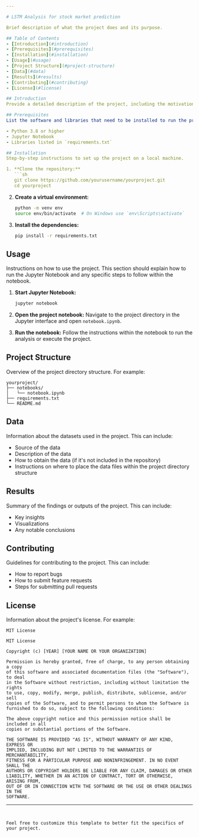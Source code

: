 ```yaml
---

# LSTM Analysis for stock market prediction

Brief description of what the project does and its purpose.

## Table of Contents
- [Introduction](#introduction)
- [Prerequisites](#prerequisites)
- [Installation](#installation)
- [Usage](#usage)
- [Project Structure](#project-structure)
- [Data](#data)
- [Results](#results)
- [Contributing](#contributing)
- [License](#license)

## Introduction
Provide a detailed description of the project, including the motivation behind it, the problem it aims to solve, and any relevant background information.

## Prerequisites
List the software and libraries that need to be installed to run the project. For example:

- Python 3.8 or higher
- Jupyter Notebook
- Libraries listed in `requirements.txt`

## Installation
Step-by-step instructions to set up the project on a local machine.

1. **Clone the repository:**
   ```sh
   git clone https://github.com/yourusername/yourproject.git
   cd yourproject
   ```

2. **Create a virtual environment:**
   ```sh
   python -m venv env
   source env/bin/activate  # On Windows use `env\Scripts\activate`
   ```

3. **Install the dependencies:**
   ```sh
   pip install -r requirements.txt
   ```

## Usage
Instructions on how to use the project. This section should explain how to run the Jupyter Notebook and any specific steps to follow within the notebook.

1. **Start Jupyter Notebook:**
   ```sh
   jupyter notebook
   ```

2. **Open the project notebook:**
   Navigate to the project directory in the Jupyter interface and open `notebook.ipynb`.

3. **Run the notebook:**
   Follow the instructions within the notebook to run the analysis or execute the project.

## Project Structure
Overview of the project directory structure. For example:

```
yourproject/
├── notebooks/
│   └── notebook.ipynb
├── requirements.txt
└── README.md
```

## Data
Information about the datasets used in the project. This can include:

- Source of the data
- Description of the data
- How to obtain the data (if it's not included in the repository)
- Instructions on where to place the data files within the project directory structure

## Results
Summary of the findings or outputs of the project. This can include:

- Key insights
- Visualizations
- Any notable conclusions

## Contributing
Guidelines for contributing to the project. This can include:

- How to report bugs
- How to submit feature requests
- Steps for submitting pull requests

## License
Information about the project's license. For example:

```
MIT License

MIT License

Copyright (c) [YEAR] [YOUR NAME OR YOUR ORGANIZATION]

Permission is hereby granted, free of charge, to any person obtaining a copy
of this software and associated documentation files (the "Software"), to deal
in the Software without restriction, including without limitation the rights
to use, copy, modify, merge, publish, distribute, sublicense, and/or sell
copies of the Software, and to permit persons to whom the Software is
furnished to do so, subject to the following conditions:

The above copyright notice and this permission notice shall be included in all
copies or substantial portions of the Software.

THE SOFTWARE IS PROVIDED "AS IS", WITHOUT WARRANTY OF ANY KIND, EXPRESS OR
IMPLIED, INCLUDING BUT NOT LIMITED TO THE WARRANTIES OF MERCHANTABILITY,
FITNESS FOR A PARTICULAR PURPOSE AND NONINFRINGEMENT. IN NO EVENT SHALL THE
AUTHORS OR COPYRIGHT HOLDERS BE LIABLE FOR ANY CLAIM, DAMAGES OR OTHER
LIABILITY, WHETHER IN AN ACTION OF CONTRACT, TORT OR OTHERWISE, ARISING FROM,
OUT OF OR IN CONNECTION WITH THE SOFTWARE OR THE USE OR OTHER DEALINGS IN THE
SOFTWARE.

```

---
```


Feel free to customize this template to better fit the specifics of your project.

